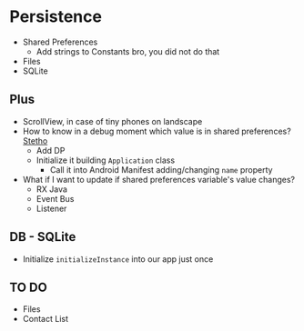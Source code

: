 # Persistence

- Shared Preferences
    - Add strings to Constants bro, you did not do that
- Files
- SQLite

## Plus

- ScrollView, in case of tiny phones on landscape
- How to know in a debug moment which value is in shared preferences? [Stetho](https://facebook.github.io/stetho)
    - Add DP
    - Initialize it building `Application` class
        - Call it into Android Manifest adding/changing `name` property
- What if I want to update if shared preferences variable's value changes?
    - RX Java
    - Event Bus
    - Listener

## DB - SQLite

- Initialize `initializeInstance` into our app just once

## TO DO

- Files
- Contact List
